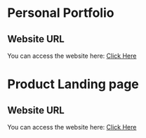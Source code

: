 # Personal Portfolio
## Website URL
You can access the website here: [Click Here](https://mh-shihan.github.io/freeCodeCamp/responsive-web-design/personal-portfolio/personal-portfolio.html)

# Product Landing page
## Website URL
You can access the website here: [Click Here](https://mh-shihan.github.io/freeCodeCamp/responsive-web-design/produc-landing-page/produc-landing-page.html)
